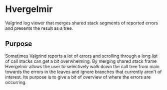 Hvergelmir
==========

Valgrind log viewer that merges shared stack segments of reported errors and
presents the result as a tree.

## Purpose ##

Sometimes Valgrind reports a lot of errors and scrolling through a long list of
call stacks can get a bit overwhelming. By merging shared stack frame Hvergelmir
allows the user to selectively walk down the call tree from main towards the
errors in the leaves and ignore branches that currently aren't of interest. Its
purpose is to give a bit of overview of where the errors are occurring.